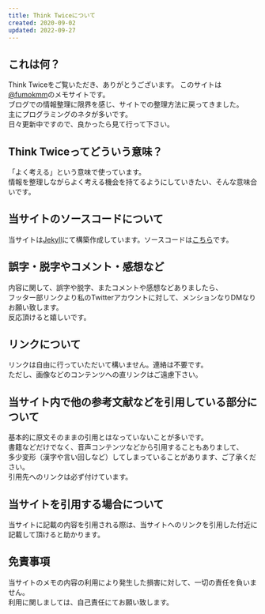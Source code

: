 ```yaml
---
title: Think Twiceについて
created: 2020-09-02
updated: 2022-09-27
---
```

## <a name="what">これは何？</a>

Think Twiceをご覧いただき、ありがとうございます。
このサイトは[@fumokmm](https://twitter.com/fumokmm)のメモサイトです。  
ブログでの情報整理に限界を感じ、サイトでの整理方法に戻ってきました。  
主にプログラミングのネタが多いです。  
日々更新中ですので、良かったら見て行って下さい。  

## <a name="mean">Think Twiceってどういう意味？</a>

「よく考える」という意味で使っています。  
情報を整理しながらよく考える機会を持てるようにしていきたい、そんな意味合いです。  

## <a name="source">当サイトのソースコードについて</a>

当サイトは[Jekyll](https://jekyllrb.com/)にて構築作成しています。ソースコードは[こちら](https://github.com/fumokmm/fumokmm.github.io)です。

## <a name="feedback">誤字・脱字やコメント・感想など</a>

内容に関して、誤字や脱字、またコメントや感想などありましたら、  
フッター部リンクより私のTwitterアカウントに対して、メンションなりDMなりお願い致します。  
反応頂けると嬉しいです。  

## <a name="link">リンクについて</a>

リンクは自由に行っていただいて構いません。連絡は不要です。  
ただし、画像などのコンテンツへの直リンクはご遠慮下さい。

## <a name="quote">当サイト内で他の参考文献などを引用している部分について</a>

基本的に原文そのままの引用とはなっていないことが多いです。  
書籍などだけでなく、音声コンテンツなどから引用することもありまして、  
多少変形（漢字や言い回しなど）してしまっていることがあります、ご了承ください。  
引用先へのリンクは必ず付けています。

## <a name="quote">当サイトを引用する場合について</a>

当サイトに記載の内容を引用される際は、当サイトへのリンクを引用した付近に記載して頂けると助かります。

## <a name="disclaimer">免責事項</a>

当サイトのメモの内容の利用により発生した損害に対して、一切の責任を負いません。  
利用に関しましては、自己責任にてお願い致します。
